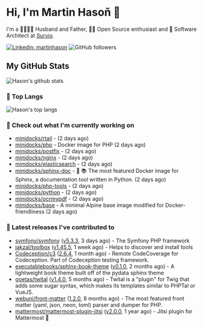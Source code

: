 # Hi, I'm Martin Hasoň 👋

I'm a 👨‍👩‍👧‍👦 Husband and Father, 🧑‍💻 Open Source enthusiast and 📐 Software Architect at [Survio](https://www.survio.com).

[![Linkedin: martinhason](https://img.shields.io/badge/-Martin%20Hasoň-blue?style=flat-square&logo=Linkedin&logoColor=white&link=https://www.linkedin.com/in/martinhason/)](https://www.linkedin.com/in/martinhason/)
![GitHub followers](https://img.shields.io/github/followers/hason?label=Follow&style=social)


## My GitHub Stats
![Hason's github stats](https://github-readme-stats.vercel.app/api?username=hason&show_icons=true&include_all_commits=true&theme=dracula&hide_border=true&hide_title=true)

### 💾 Top Langs
![Hason's top langs](https://github-readme-stats.vercel.app/api/top-langs/?username=hason&layout=compact&theme=dracula&hide_border=true&hide_title=true)

### 👷 Check out what I'm currently working on

- [minidocks/rtail](https://github.com/minidocks/rtail) -  (2 days ago)
- [minidocks/php](https://github.com/minidocks/php) - Docker image for PHP (2 days ago)
- [minidocks/postfix](https://github.com/minidocks/postfix) -  (2 days ago)
- [minidocks/nginx](https://github.com/minidocks/nginx) -  (2 days ago)
- [minidocks/elasticsearch](https://github.com/minidocks/elasticsearch) -  (2 days ago)
- [minidocks/sphinx-doc](https://github.com/minidocks/sphinx-doc) - 🐋 📚 The most featured Docker image for Sphinx, a documentation tool written in Python.  (2 days ago)
- [minidocks/php-tools](https://github.com/minidocks/php-tools) -  (2 days ago)
- [minidocks/python](https://github.com/minidocks/python) -  (2 days ago)
- [minidocks/ocrmypdf](https://github.com/minidocks/ocrmypdf) -  (2 days ago)
- [minidocks/base](https://github.com/minidocks/base) - A minimal Alpine base image modified for Docker-friendliness (2 days ago)

### 🔭 Latest releases I've contributed to

- [symfony/symfony](https://github.com/symfony/symfony) ([v5.3.3](https://github.com/symfony/symfony/releases/tag/v5.3.3), 3 days ago) - The Symfony PHP framework
- [jakzal/toolbox](https://github.com/jakzal/toolbox) ([v1.45.5](https://github.com/jakzal/toolbox/releases/tag/v1.45.5), 1 week ago) - Helps to discover and install tools
- [Codeception/c3](https://github.com/Codeception/c3) ([2.6.4](https://github.com/Codeception/c3/releases/tag/2.6.4), 1 month ago) - Remote CodeCoverage for Codeception. Part of Codeception testing framework.
- [executablebooks/sphinx-book-theme](https://github.com/executablebooks/sphinx-book-theme) ([v0.1.0](https://github.com/executablebooks/sphinx-book-theme/releases/tag/v0.1.0), 2 months ago) - A lightweight book theme built off of the pydata sphinx theme
- [goetas/twital](https://github.com/goetas/twital) ([v1.4.0](https://github.com/goetas/twital/releases/tag/v1.4.0), 5 months ago) - Twital is a &#34;plugin&#34; for Twig that adds some sugar syntax, which makes its templates similar to PHPTal or VueJS.
- [webuni/front-matter](https://github.com/webuni/front-matter) ([1.2.0](https://github.com/webuni/front-matter/releases/tag/1.2.0), 8 months ago) - The most featured front matter (yaml, json, neon, toml) parser and dumper for PHP.
- [mattermost/mattermost-plugin-jitsi](https://github.com/mattermost/mattermost-plugin-jitsi) ([v2.0.0](https://github.com/mattermost/mattermost-plugin-jitsi/releases/tag/v2.0.0), 1 year ago) - Jitsi plugin for Mattermost :electric_plug:
